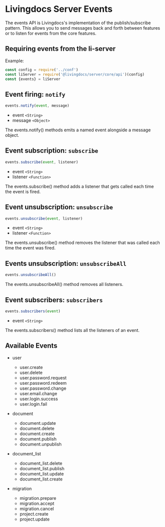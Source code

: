 # Livingdocs Server Events


The events API is Livingdocs's implementation of the publish/subscribe pattern. This allows you to send messages back and forth between features or to listen for events from the core features.

## Requiring events from the li-server

Example:
```js
const config = require('../conf')
const liServer = require('@livingdocs/server/core/api')(config)
const {events} = liServer
```

## Event firing: `notify`

```js
events.notify(event, message)
```

- event `<String>`
- message `<Object>`

The events.notify() methods emits a named event alongside a message object.

## Event subscription: `subscribe`

```js
events.subscribe(event, listener)
```

- event `<String>`
- listener `<Function>`

The events.subscribe() method adds a listener that gets called each time the event is fired.

## Event unsubscription: `unsubscribe`

```js
events.unsubscribe(event, listener)
```

- event `<String>`
- listener `<Function>`

The events.unsubscribe() method removes the listener that was called each time the event was fired.

## Events unsubscription: `unsubscribeAll`

```js
events.unsubscribeAll()
```

The events.unsubscribeAll() method removes all listeners.

## Event subscribers: `subscribers`

```js
events.subscribers(event)
```

- event `<String>`

The events.subscribers() method lists all the listeners of an event.

## Available Events

- user
  - user.create
  - user.delete
  - user.password.request
  - user.password.redeem
  - user.password.change
  - user.email.change
  - user.login.success
  - user.login.fail

- document
  - document.update
  - document.delete
  - document.create
  - document.publish
  - document.unpublish

- document_list
  - document_list.delete
  - document_list.publish
  - document_list.update
  - document_list.create

- migration
  - migration.prepare
  - migration.accept
  - migration.cancel
  - project.create
  - project.update
